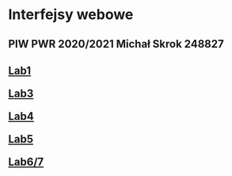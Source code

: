 <html>
  <h1>Interfejsy webowe</h1>
<h2>
  <p>
    PIW PWR 2020/2021
    Michał Skrok 248827
  </p>
<h2>
  <p> <a href="https://grav3dancer.github.io/Interfejsy_webowe/Lab1/index.html" target="_blank"> Lab1 </a> </p>
  <p> <a href="https://grav3dancer.github.io/Interfejsy_webowe/Lab3/index.html" target="_blank"> Lab3 </a> </p>
  <p> <a href="https://grav3dancer.github.io/PiwReact/" target="_blank"> Lab4 </a> </p>
  <p> <a href="https://grav3dancer.github.io/PiwReact2/" target="_blank"> Lab5 </a> </p>
  <p> <a href="https://grav3dancer.github.io/PiwReact3/" target="_blank"> Lab6/7 </a> </p>

